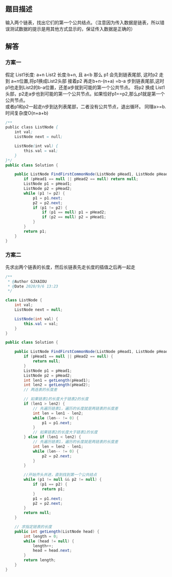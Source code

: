 ## 题目描述

输入两个链表，找出它们的第一个公共结点。（注意因为传入数据是链表，所以错误测试数据的提示是用其他方式显示的，保证传入数据是正确的）







## 解答

### 方案一

假定 List1长度: a+n  List2 长度:b+n, 且 a<b
那么 p1 会先到链表尾部, 这时p2 走到 a+n位置,将p1换成List2头部
接着p2 再走b+n-(n+a) =b-a 步到链表尾部,这时p1也走到List2的b-a位置，还差a步就到可能的第一个公共节点。
将p2 换成 List1头部，p2走a步也到可能的第一个公共节点。如果恰好p1==p2,那么p1就是第一个公共节点。  
或者p1和p2一起走n步到达列表尾部，二者没有公共节点，退出循环。 同理a>=b.
时间复杂度O(n+a+b)

```java
/**
public class ListNode {
    int val;
    ListNode next = null;

    ListNode(int val) {
        this.val = val;
    }
}*/
public class Solution {

    public ListNode FindFirstCommonNode(ListNode pHead1, ListNode pHead2) {
        if (pHead1 == null || pHead2 == null) return null;
        ListNode p1 = pHead1;
        ListNode p2 = pHead2;
        while (p1 != p2) {
            p1 = p1.next;
            p2 = p2.next;
            if (p1 != p2) {
                if (p1 == null) p1 = pHead2;
                if (p2 == null) p2 = pHead1;
            }
        }
        return p1;
    }
}
```



### 方案二

先求出两个链表的长度，然后长链表先走长度的插值之后再一起走

```java
/**
 * @Author GJXAIOU
 * @Date 2020/9/6 13:23
 */

class ListNode {
    int val;
    ListNode next = null;

    ListNode(int val) {
        this.val = val;
    }
}

public class Solution {

    public ListNode FindFirstCommonNode(ListNode pHead1, ListNode pHead2) {
        if (pHead1 == null || pHead2 == null) {
            return null;
        }
        ListNode p1 = pHead1;
        ListNode p2 = pHead2;
        int len1 = getLength(pHead1);
        int len2 = getLength(pHead2);
        // 两连表的长度差

        // 如果链表1的长度大于链表2的长度
        if (len1 > len2) {
            // 先遍历链表1，遍历的长度就是两链表的长度差
            int len = len1 - len2;
            while (len-- != 0) {
                p1 = p1.next;
            }
            // 如果链表2的长度大于链表1的长度
        } else if (len1 < len2) {
            // 先遍历链表1，遍历的长度就是两链表的长度差
            int len = len2 - len1;
            while (len-- != 0) {
                p2 = p2.next;
            }
        }

        //开始齐头并进，直到找到第一个公共结点
        while (p1 != null && p2 != null) {
            if (p1 == p2) {
                return p1;
            }
            p1 = p1.next;
            p2 = p2.next;
        }
        return null;
    }

    // 求指定链表的长度
    public int getLength(ListNode head) {
        int length = 0;
        while (head != null) {
            length++;
            head = head.next;
        }
        return length;
    }
}
```

